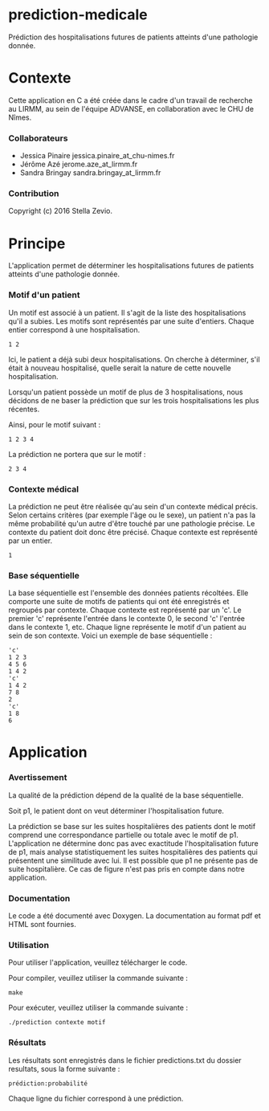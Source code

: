# prediction-medicale
Prédiction des hospitalisations futures de patients atteints d'une pathologie donnée.

# Contexte

Cette application en C a été créée dans le cadre d'un travail de recherche au LIRMM, au sein de l'équipe ADVANSE, en collaboration avec le CHU de Nîmes.

### Collaborateurs

* Jessica Pinaire jessica.pinaire_at_chu-nimes.fr
* Jérôme Azé jerome.aze_at_lirmm.fr
* Sandra Bringay sandra.bringay_at_lirmm.fr

### Contribution

Copyright (c) 2016 Stella Zevio.

# Principe

L'application permet de déterminer les hospitalisations futures de patients atteints d'une pathologie donnée.

### Motif d'un patient

Un motif est associé à un patient. Il s'agit de la liste des hospitalisations qu'il a subies. 
Les motifs sont représentés par une suite d'entiers. Chaque entier correspond à une hospitalisation.

```
1 2
```

Ici, le patient a déjà subi deux hospitalisations. On cherche à déterminer, s'il était à nouveau hospitalisé, quelle serait la nature de cette nouvelle hospitalisation.

Lorsqu'un patient possède un motif de plus de 3 hospitalisations, nous décidons de ne baser la prédiction que sur les trois hospitalisations les plus récentes.

Ainsi, pour le motif suivant : 

```
1 2 3 4
```

La prédiction ne portera que sur le motif :

```
2 3 4
```

### Contexte médical

La prédiction ne peut être réalisée qu'au sein d'un contexte médical précis.
Selon certains critères (par exemple l'âge ou le sexe), un patient n'a pas la même probabilité qu'un autre d'être touché par une pathologie précise.
Le contexte du patient doit donc être précisé. 
Chaque contexte est représenté par un entier.

```
1 
```

### Base séquentielle

La base séquentielle est l'ensemble des données patients récoltées.
Elle comporte une suite de motifs de patients qui ont été enregistrés et regroupés par contexte.
Chaque contexte est représenté par un 'c'.
Le premier 'c' représente l'entrée dans le contexte 0, le second 'c' l'entrée dans le contexte 1, etc.
Chaque ligne représente le motif d'un patient au sein de son contexte.
Voici un exemple de base séquentielle :

```
'c'
1 2 3
4 5 6
1 4 2
'c'
1 4 2
7 8 
2
'c'
1 8
6
```

# Application

### Avertissement

La qualité de la prédiction dépend de la qualité de la base séquentielle.

Soit p1, le patient dont on veut déterminer l'hospitalisation future.

La prédiction se base sur les suites hospitalières des patients dont le motif comprend une correspondance partielle ou totale avec le motif de p1.
L'application ne détermine donc pas avec exactitude l'hospitalisation future de p1, mais analyse statistiquement les suites hospitalières des patients qui présentent une similitude avec lui.
Il est possible que p1 ne présente pas de suite hospitalière. Ce cas de figure n'est pas pris en compte dans notre application.

### Documentation

Le code a été documenté avec Doxygen. 
La documentation au format pdf et HTML sont fournies.

### Utilisation

Pour utiliser l'application, veuillez télécharger le code.

Pour compiler, veuillez utiliser la commande suivante :

```
make
```

Pour exécuter, veuillez utiliser la commande suivante :

```
./prediction contexte motif
```

### Résultats

Les résultats sont enregistrés dans le fichier predictions.txt du dossier resultats, sous la forme suivante :

```
prédiction:probabilité
```

Chaque ligne du fichier correspond à une prédiction.
